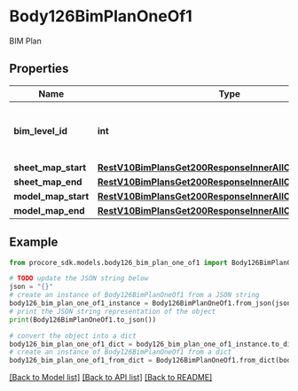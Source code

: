 # Body126BimPlanOneOf1

BIM Plan

## Properties

Name | Type | Description | Notes
------------ | ------------- | ------------- | -------------
**bim_level_id** | **int** | ID of the BIM Level to be associated to the plan | 
**sheet_map_start** | [**RestV10BimPlansGet200ResponseInnerAllOfSheetMapStart**](RestV10BimPlansGet200ResponseInnerAllOfSheetMapStart.md) |  | [optional] 
**sheet_map_end** | [**RestV10BimPlansGet200ResponseInnerAllOfSheetMapStart**](RestV10BimPlansGet200ResponseInnerAllOfSheetMapStart.md) |  | [optional] 
**model_map_start** | [**RestV10BimPlansGet200ResponseInnerAllOfModelMapStart**](RestV10BimPlansGet200ResponseInnerAllOfModelMapStart.md) |  | [optional] 
**model_map_end** | [**RestV10BimPlansGet200ResponseInnerAllOfModelMapStart**](RestV10BimPlansGet200ResponseInnerAllOfModelMapStart.md) |  | [optional] 

## Example

```python
from procore_sdk.models.body126_bim_plan_one_of1 import Body126BimPlanOneOf1

# TODO update the JSON string below
json = "{}"
# create an instance of Body126BimPlanOneOf1 from a JSON string
body126_bim_plan_one_of1_instance = Body126BimPlanOneOf1.from_json(json)
# print the JSON string representation of the object
print(Body126BimPlanOneOf1.to_json())

# convert the object into a dict
body126_bim_plan_one_of1_dict = body126_bim_plan_one_of1_instance.to_dict()
# create an instance of Body126BimPlanOneOf1 from a dict
body126_bim_plan_one_of1_from_dict = Body126BimPlanOneOf1.from_dict(body126_bim_plan_one_of1_dict)
```
[[Back to Model list]](../README.md#documentation-for-models) [[Back to API list]](../README.md#documentation-for-api-endpoints) [[Back to README]](../README.md)


